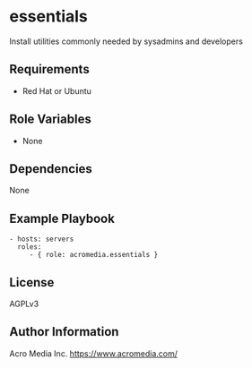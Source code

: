# essentials

Install utilities commonly needed by sysadmins and developers

## Requirements

* Red Hat or Ubuntu

## Role Variables

* None

## Dependencies

None

## Example Playbook

    - hosts: servers
      roles:
         - { role: acromedia.essentials }

## License

AGPLv3

## Author Information

Acro Media Inc.
https://www.acromedia.com/
